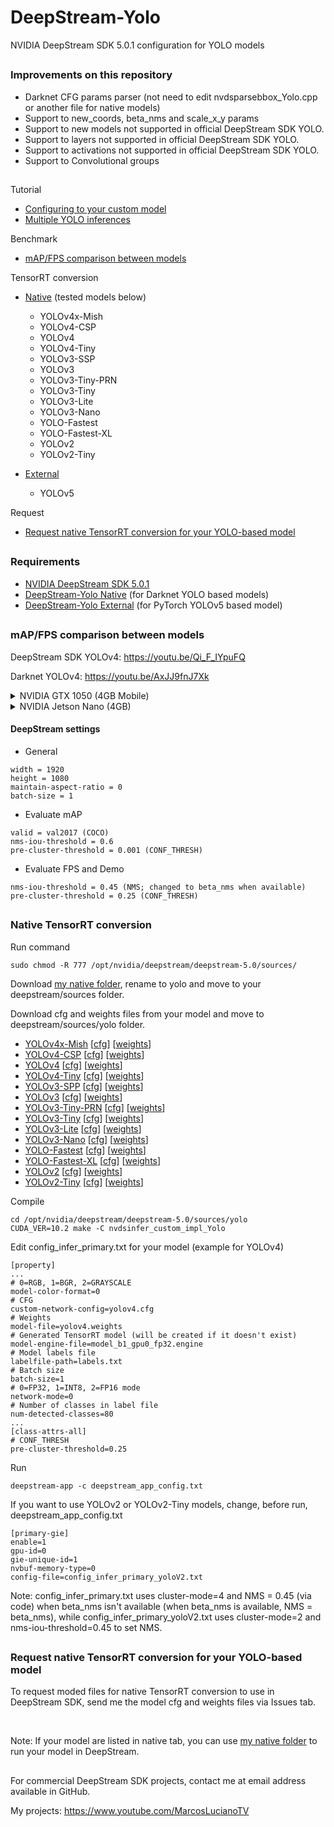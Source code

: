# DeepStream-Yolo
NVIDIA DeepStream SDK 5.0.1 configuration for YOLO models

##

### Improvements on this repository

* Darknet CFG params parser (not need to edit nvdsparsebbox_Yolo.cpp or another file for native models)
* Support to new_coords, beta_nms and scale_x_y params
* Support to new models not supported in official DeepStream SDK YOLO.
* Support to layers not supported in official DeepStream SDK YOLO.
* Support to activations not supported in official DeepStream SDK YOLO.
* Support to Convolutional groups

##

Tutorial
* [Configuring to your custom model](https://github.com/marcoslucianops/DeepStream-Yolo/blob/master/customModels.md)
* [Multiple YOLO inferences](https://github.com/marcoslucianops/DeepStream-Yolo/blob/master/multipleInferences.md)

Benchmark
* [mAP/FPS comparison between models](#mapfps-comparison-between-models)

TensorRT conversion
* [Native](#native-tensorrt-conversion) (tested models below)
    * YOLOv4x-Mish
    * YOLOv4-CSP
    * YOLOv4
    * YOLOv4-Tiny
    * YOLOv3-SSP
    * YOLOv3
    * YOLOv3-Tiny-PRN
    * YOLOv3-Tiny
    * YOLOv3-Lite
    * YOLOv3-Nano
    * YOLO-Fastest
    * YOLO-Fastest-XL
    * YOLOv2
    * YOLOv2-Tiny

* [External](https://github.com/marcoslucianops/DeepStream-Yolo/blob/master/YOLOv5.md)
    * YOLOv5

Request
* [Request native TensorRT conversion for your YOLO-based model](#request-native-tensorrt-conversion-for-your-yolo-based-model)

##

### Requirements
* [NVIDIA DeepStream SDK 5.0.1](https://developer.nvidia.com/deepstream-sdk)
* [DeepStream-Yolo Native](https://github.com/marcoslucianops/DeepStream-Yolo/tree/master/native) (for Darknet YOLO based models)
* [DeepStream-Yolo External](https://github.com/marcoslucianops/DeepStream-Yolo/tree/master/external) (for PyTorch YOLOv5 based model)

##

### mAP/FPS comparison between models

DeepStream SDK YOLOv4: https://youtu.be/Qi_F_IYpuFQ

Darknet YOLOv4: https://youtu.be/AxJJ9fnJ7Xk

<details><summary>NVIDIA GTX 1050 (4GB Mobile)</summary>

```
CUDA 10.2
Driver 440.33
TensorRT 7.2.1
cuDNN 8.0.5
OpenCV 3.2.0 (libopencv-dev)
OpenCV Python 4.4.0 (opencv-python)
PyTorch 1.7.0
Torchvision 0.8.1
```

| TensorRT        | Precision | Resolution | IoU=0.5:0.95 | IoU=0.5 | IoU=0.75 | FPS<br />(with display) | FPS<br />(without display) |
|:---------------:|:---------:|:----------:|:------------:|:-------:|:--------:|:-----------------------:|:--------------------------:|
| YOLOv5x         | FP32      | 608        | 0.406        | 0.562   | 0.441    | 7.91                    | 7.99                       |
| YOLOv5l         | FP32      | 608        | 0.385        | 0.540   | 0.419    | 12.82                   | 12.97                      |
| YOLOv5m         | FP32      | 608        | 0.354        | 0.507   | 0.388    | 25.09                   | 25.97                      |
| YOLOv5s         | FP32      | 608        | 0.281        | 0.430   | 0.307    | 52.02                   | 56.21                      |
| YOLOv4x-MISH    | FP32      | 640        | 0.454        | 0.644   | 0.491    | 7.45                    | 7.56                       |
| YOLOv4x-MISH    | FP32      | 608        | 0.450        | 0.644   | 0.482    | 7.93                    | 8.05                       |
| YOLOv4-CSP      | FP32      | 608        | 0.434        | 0.628   | 0.465    | 13.74                   | 14.11                      |
| YOLOv4-CSP      | FP32      | 512        | 0.427        | 0.618   | 0.459    | 21.69                   | 22.75                      |
| YOLOv4          | FP32      | 608        | 0.490        | 0.734   | 0.538    | 11.72                   | 12.09                      |
| YOLOv4          | FP32      | 512        | 0.484        | 0.725   | 0.533    | 19.00                   | 19.70                      |
| YOLOv4          | FP32      | 416        | 0.456        | 0.693   | 0.491    | 22.63                   | 23.81                      |
| YOLOv4          | FP32      | 320        | 0.400        | 0.623   | 0.424    | 32.46                   | 35.07                      |
| YOLOv3-SPP      | FP32      | 608        | 0.411        | 0.680   | 0.436    | 11.85                   | 12.12                      |
| YOLOv3          | FP32      | 608        | 0.374        | 0.654   | 0.387    | 12.00                   | 12.33                      |
| YOLOv3          | FP32      | 416        | 0.369        | 0.651   | 0.379    | 23.19                   | 24.55                      |
| YOLOv4-Tiny     | FP32      | 416        | 0.195        | 0.382   | 0.175    | 144.55                  | 176.31                     |
| YOLOv3-Tiny-PRN | FP32      | 416        | 0.168        | 0.369   | 0.130    | 181.71                  | 244.47                     |
| YOLOv3-Tiny     | FP32      | 416        | 0.165        | 0.357   | 0.128    | 154.19                  | 190.42                     |
| YOLOv3-Lite     | FP32      | 416        | 0.165        | 0.350   | 0.131    | 122.40                  | 146.19                     |
| YOLOv3-Lite     | FP32      | 320        | 0.155        | 0.324   | 0.128    | 163.76                  | 204.21                     |
| YOLOv3-Nano     | FP32      | 416        | 0.127        | 0.277   | 0.098    | 191.77                  | 264.59                     |
| YOLOv3-Nano     | FP32      | 320        | 0.122        | 0.258   | 0.099    | 207.04                  | 269.89                     |
| YOLO-Fastest    | FP32      | 416        | 0.092        | 0.213   | 0.062    | 174.26                  | 221.05                     |
| YOLO-Fastest    | FP32      | 320        | 0.090        | 0.201   | 0.068    | 199.48                  | 258.56                     |
| YOLO-FastestXL  | FP32      | 416        | 0.144        | 0.306   | 0.115    | 121.89                  | 145.13                     |
| YOLO-FastestXL  | FP32      | 320        | 0.136        | 0.279   | 0.117    | 162.65                  | 199.75                     |
| YOLOv2          | FP32      | 608        | 0.286        | 0.534   | 0.274    | 23.92                   | 25.47                      |
| YOLOv2-Tiny     | FP32      | 416        | 0.103        | 0.251   | 0.064    | 165.01                  | 203.02                     |

| Darknet         | Precision | Resolution | IoU=0.5:0.95 | IoU=0.5 | IoU=0.75 | FPS<br />(with display) | FPS<br />(without display) |
|:---------------:|:---------:|:----------:|:------------:|:-------:|:--------:|:-----------------------:|:--------------------------:|
| YOLOv4x-MISH    | FP32      | 640        | 0.495        | 0.682   | 0.538    | 5.3                     | 5.5                        |
| YOLOv4x-MISH    | FP32      | 608        | 0.493        | 0.680   | 0.535    | 5.4                     | 5.6                        |
| YOLOv4-CSP      | FP32      | 608        | 0.473        | 0.661   | 0.515    | 9.2                     | 9.5                        |
| YOLOv4-CSP      | FP32      | 512        | 0.458        | 0.645   | 0.496    | 13.6                    | 14.0                       |
| YOLOv4          | FP32      | 608        | 0.513        | 0.748   | 0.574    | 7.3                     | 7.5                        |
| YOLOv4          | FP32      | 512        | 0.506        | 0.738   | 0.564    | 11.8                    | 12.3                       |
| YOLOv4          | FP32      | 416        | 0.479        | 0.709   | 0.527    | 15.4                    | 15.8                       |
| YOLOv4          | FP32      | 320        | 0.421        | 0.638   | 0.454    | 21.0                    | 21.7                       |
| YOLOv3-SPP      | FP32      | 608        | 0.432        | 0.701   | 0.465    | 6.9                     | 7.1                        |
| YOLOv3          | FP32      | 608        | 0.391        | 0.672   | 0.412    | 7.0                     | 7.3                        |
| YOLOv3          | FP32      | 416        | 0.384        | 0.668   | 0.402    | 16.3                    | 16.9                       |
| YOLOv4-Tiny     | FP32      | 416        | 0.203        | 0.388   | 0.189    | 68.0                    | 112.5                      |
| YOLOv3-Tiny-PRN | FP32      | 416        | 0.172        | 0.378   | 0.133    | 71.6                    | 143.9                      |
| YOLOv3-Tiny     | FP32      | 416        | 0.171        | 0.367   | 0.137    | 71.5                    | 117.9                      |
| YOLOv3-Lite     | FP32      | 416        | 0.169        | 0.349   | 0.144    | 53.8                    | 63.4                       |
| YOLOv3-Lite     | FP32      | 320        | 0.159        | 0.326   | 0.139    | 55.2                    | 97.5                       |
| YOLOv3-Nano     | FP32      | 416        | 0.129        | 0.275   | 0.102    | 58.0                    | 113.1                      |
| YOLOv3-Nano     | FP32      | 320        | 0.124        | 0.259   | 0.106    | 61.6                    | 156.8                      |
| YOLO-Fastest    | FP32      | 416        | 0.095        | 0.213   | 0.068    | 61.7                    | 104.1                      |
| YOLO-Fastest    | FP32      | 320        | 0.093        | 0.202   | 0.074    | 65.8                    | 143.3                      |
| YOLO-FastestXL  | FP32      | 416        | 0.148        | 0.308   | 0.125    | 62.0                    | 75.9                       |
| YOLO-FastestXL  | FP32      | 320        | 0.141        | 0.284   | 0.125    | 63.9                    | 112.3                      |
| YOLOv2          | FP32      | 608        | 0.297        | 0.548   | 0.291    | 12.1                    | 12.1                       |
| YOLOv2-Tiny     | FP32      | 416        | 0.105        | 0.255   | 0.068    | 34.5                    | 40.7                       |

| PyTorch | Precision | Resolution | IoU=0.5:0.95 | IoU=0.5 | IoU=0.75 | FPS<br />(with output) | FPS<br />(without output) |
|:-------:|:---------:|:----------:|:------------:|:-------:|:--------:|:----------------------:|:-------------------------:|
| YOLOv5x | FP32      | 608        | 0.487        | 0.676   | 0.527    | 8.25                   | 9.49                      |
| YOLOv5l | FP32      | 608        | 0.471        | 0.662   | 0.512    | 12.67                  | 15.77                     |
| YOLOv5m | FP32      | 608        | 0.439        | 0.631   | 0.474    | 18.13                  | 24.80                     |
| YOLOv5s | FP32      | 608        | 0.369        | 0.567   | 0.395    | 28.03                  | 49.52                     |

<br />

</details>

<details><summary>NVIDIA Jetson Nano (4GB)</summary>

```
JetPack 4.4.1
CUDA 10.2
TensorRT 7.1.3
cuDNN 8.0
OpenCV 4.1.1
```

| TensorRT        | Precision | Resolution | IoU=0.5:0.95 | IoU=0.5 | IoU=0.75 | FPS<br />(with display) | FPS<br />(without display) |
|:---------------:|:---------:|:----------:|:------------:|:-------:|:--------:|:-----------------------:|:--------------------------:|
| YOLOv4          | FP32      | 416        | 0.462        | 0.694   | 0.503    | 2.97                   | 2.99                      |
| YOLOv4          | FP16      | 416        | 0.462        | 0.694   | 0.504    | 4.89                   | 4.96                      |
| YOLOv4          | FP32      | 320        | 0.407        | 0.625   | 0.434    |                    |                       |
| YOLOv4          | FP16      | 320        | 0.408        | 0.625   | 0.435    |                    |                       |
| YOLOv3          | FP32      | 416        | 0.370        | 0.664   | 0.379    |                    |                       |
| YOLOv3          | FP16      | 416        | 0.370        | 0.664   | 0.378    |                   |                       |
| YOLOv4-Tiny     | FP32      | 416        | 0.194        | 0.378   | 0.177    | 21.79                  | 23.23                      |
| YOLOv4-Tiny     | FP16      | 416        | 0.194        | 0.378   | 0.177    | 24.76                  | 26.18                      |
| YOLOv3-Tiny-PRN | FP32      | 416        | 0.163        | 0.375   | 0.120    | 23.79                  | 25.18                      |
| YOLOv3-Tiny-PRN | FP16      | 416        | 0.163        | 0.375   | 0.119    | 26.08                  | 27.96                      |
| YOLOv3-Tiny     | FP32      | 416        | 0.162        | 0.363   | 0.122    | 22.84                  | 24.28                      |
| YOLOv3-Tiny     | FP16      | 416        | 0.162        | 0.363   | 0.122    | 25.47                  | 27.18                      |

| Darknet         | Precision | Resolution | IoU=0.5:0.95 | IoU=0.5 | IoU=0.75 | FPS<br />(with display) | FPS<br />(without display) |
|:---------------:|:---------:|:----------:|:------------:|:-------:|:--------:|:-----------------------:|:--------------------------:|
| YOLOv4          | FP32      | 416        |              |         |          |                         |                            |
| YOLOv4          | FP32      | 320        |              |         |          |                         |                            |
| YOLOv3          | FP32      | 416        |              |         |          |                         |                            |
| YOLOv4-Tiny     | FP32      | 416        |              |         |          |                         |                            |
| YOLOv3-Tiny-PRN | FP32      | 416        |              |         |          |                         |                            |
| YOLOv3-Tiny     | FP32      | 416        |              |         |          |                         |                            |
| YOLOv2          | FP32      | 608        |              |         |          |                         |                            |
| YOLOv2-Tiny     | FP32      | 416        |              |         |          |                         |                            |

| PyTorch | Precision | Resolution | IoU=0.5:0.95 | IoU=0.5 | IoU=0.75 | FPS<br />(with output) | FPS<br />(without output) |
|:-------:|:---------:|:----------:|:------------:|:-------:|:--------:|:----------------------:|:-------------------------:|
| YOLOv5s | FP32      | 416        |              |         |          |                        |                           |
| YOLOv5s | FP16      | 416        |              |         |          |                        |                           |

<br />

</details>

#### DeepStream settings

* General
```
width = 1920
height = 1080
maintain-aspect-ratio = 0
batch-size = 1
```

* Evaluate mAP
```
valid = val2017 (COCO)
nms-iou-threshold = 0.6
pre-cluster-threshold = 0.001 (CONF_THRESH)
```

* Evaluate FPS and Demo
```
nms-iou-threshold = 0.45 (NMS; changed to beta_nms when available)
pre-cluster-threshold = 0.25 (CONF_THRESH)
```

##

### Native TensorRT conversion

Run command
```
sudo chmod -R 777 /opt/nvidia/deepstream/deepstream-5.0/sources/
```

Download [my native folder](https://github.com/marcoslucianops/DeepStream-Yolo/tree/master/native), rename to yolo and move to your deepstream/sources folder.

Download cfg and weights files from your model and move to deepstream/sources/yolo folder.

* [YOLOv4x-Mish](https://github.com/AlexeyAB/darknet) [[cfg](https://raw.githubusercontent.com/AlexeyAB/darknet/master/cfg/yolov4x-mish.cfg)] [[weights](https://github.com/AlexeyAB/darknet/releases/download/darknet_yolo_v4_pre/yolov4x-mish.weights)]
* [YOLOv4-CSP](https://github.com/WongKinYiu/ScaledYOLOv4/tree/yolov4-csp) [[cfg](https://raw.githubusercontent.com/AlexeyAB/darknet/master/cfg/yolov4-csp.cfg)] [[weights](https://github.com/AlexeyAB/darknet/releases/download/darknet_yolo_v4_pre/yolov4-csp.weights)]
* [YOLOv4](https://github.com/AlexeyAB/darknet) [[cfg](https://raw.githubusercontent.com/AlexeyAB/darknet/master/cfg/yolov4.cfg)] [[weights](https://github.com/AlexeyAB/darknet/releases/download/darknet_yolo_v3_optimal/yolov4.weights)]
* [YOLOv4-Tiny](https://github.com/AlexeyAB/darknet) [[cfg](https://raw.githubusercontent.com/AlexeyAB/darknet/master/cfg/yolov4-tiny.cfg)] [[weights](https://github.com/AlexeyAB/darknet/releases/download/darknet_yolo_v4_pre/yolov4-tiny.weights)]
* [YOLOv3-SPP](https://github.com/pjreddie/darknet) [[cfg](https://raw.githubusercontent.com/pjreddie/darknet/master/cfg/yolov3-spp.cfg)] [[weights](https://pjreddie.com/media/files/yolov3-spp.weights)]
* [YOLOv3](https://github.com/pjreddie/darknet) [[cfg](https://raw.githubusercontent.com/pjreddie/darknet/master/cfg/yolov3.cfg)] [[weights](https://pjreddie.com/media/files/yolov3.weights)]
* [YOLOv3-Tiny-PRN](https://github.com/WongKinYiu/PartialResidualNetworks) [[cfg](https://raw.githubusercontent.com/WongKinYiu/PartialResidualNetworks/master/cfg/yolov3-tiny-prn.cfg)] [[weights](https://github.com/WongKinYiu/PartialResidualNetworks/raw/master/model/yolov3-tiny-prn.weights)]
* [YOLOv3-Tiny](https://github.com/pjreddie/darknet) [[cfg](https://raw.githubusercontent.com/pjreddie/darknet/master/cfg/yolov3-tiny.cfg)] [[weights](https://pjreddie.com/media/files/yolov3-tiny.weights)]
* [YOLOv3-Lite](https://github.com/dog-qiuqiu/MobileNet-Yolo) [[cfg](https://raw.githubusercontent.com/dog-qiuqiu/MobileNet-Yolo/master/MobileNetV2-YOLOv3-Lite/COCO/MobileNetV2-YOLOv3-Lite-coco.cfg)] [[weights](https://github.com/dog-qiuqiu/MobileNet-Yolo/raw/master/MobileNetV2-YOLOv3-Lite/COCO/MobileNetV2-YOLOv3-Lite-coco.weights)]
* [YOLOv3-Nano](https://github.com/dog-qiuqiu/MobileNet-Yolo) [[cfg](https://raw.githubusercontent.com/dog-qiuqiu/MobileNet-Yolo/master/MobileNetV2-YOLOv3-Nano/COCO/MobileNetV2-YOLOv3-Nano-coco.cfg)] [[weights](https://github.com/dog-qiuqiu/MobileNet-Yolo/raw/master/MobileNetV2-YOLOv3-Nano/COCO/MobileNetV2-YOLOv3-Nano-coco.weights)]
* [YOLO-Fastest](https://github.com/dog-qiuqiu/Yolo-Fastest) [[cfg](https://raw.githubusercontent.com/dog-qiuqiu/Yolo-Fastest/master/Yolo-Fastest/COCO/yolo-fastest.cfg)] [[weights](https://github.com/dog-qiuqiu/Yolo-Fastest/raw/master/Yolo-Fastest/COCO/yolo-fastest.weights)]
* [YOLO-Fastest-XL](https://github.com/dog-qiuqiu/Yolo-Fastest) [[cfg](https://raw.githubusercontent.com/dog-qiuqiu/Yolo-Fastest/master/Yolo-Fastest/COCO/yolo-fastest-xl.cfg)] [[weights](https://github.com/dog-qiuqiu/Yolo-Fastest/raw/master/Yolo-Fastest/COCO/yolo-fastest-xl.weights)]
* [YOLOv2](https://github.com/pjreddie/darknet) [[cfg](https://raw.githubusercontent.com/pjreddie/darknet/master/cfg/yolov2.cfg)] [[weights](https://pjreddie.com/media/files/yolov2.weights)]
* [YOLOv2-Tiny](https://github.com/pjreddie/darknet) [[cfg](https://raw.githubusercontent.com/pjreddie/darknet/master/cfg/yolov2-tiny.cfg)] [[weights](https://pjreddie.com/media/files/yolov2-tiny.weights)]


Compile
```
cd /opt/nvidia/deepstream/deepstream-5.0/sources/yolo
CUDA_VER=10.2 make -C nvdsinfer_custom_impl_Yolo
```

Edit config_infer_primary.txt for your model (example for YOLOv4)
```
[property]
...
# 0=RGB, 1=BGR, 2=GRAYSCALE
model-color-format=0
# CFG
custom-network-config=yolov4.cfg
# Weights
model-file=yolov4.weights
# Generated TensorRT model (will be created if it doesn't exist)
model-engine-file=model_b1_gpu0_fp32.engine
# Model labels file
labelfile-path=labels.txt
# Batch size
batch-size=1
# 0=FP32, 1=INT8, 2=FP16 mode
network-mode=0
# Number of classes in label file
num-detected-classes=80
...
[class-attrs-all]
# CONF_THRESH
pre-cluster-threshold=0.25
```

Run
```
deepstream-app -c deepstream_app_config.txt
```

If you want to use YOLOv2 or YOLOv2-Tiny models, change, before run, deepstream_app_config.txt
```
[primary-gie]
enable=1
gpu-id=0
gie-unique-id=1
nvbuf-memory-type=0
config-file=config_infer_primary_yoloV2.txt
```

Note: config_infer_primary.txt uses cluster-mode=4 and NMS = 0.45 (via code) when beta_nms isn't available (when beta_nms is available, NMS = beta_nms), while config_infer_primary_yoloV2.txt uses cluster-mode=2 and nms-iou-threshold=0.45 to set NMS.

##

### Request native TensorRT conversion for your YOLO-based model
To request moded files for native TensorRT conversion to use in DeepStream SDK, send me the model cfg and weights files via Issues tab.

<br />

Note: If your model are listed in native tab, you can use [my native folder](https://github.com/marcoslucianops/DeepStream-Yolo/tree/master/native) to run your model in DeepStream.

##

For commercial DeepStream SDK projects, contact me at email address available in GitHub.

My projects: https://www.youtube.com/MarcosLucianoTV
